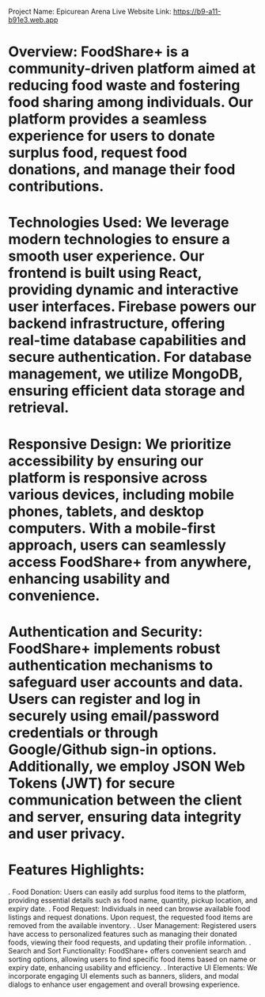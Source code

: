 
Project Name: Epicurean Arena
Live Website Link:  https://b9-a11-b91e3.web.app


# Overview: FoodShare+ is a community-driven platform aimed at reducing food waste and fostering food sharing among individuals. Our platform provides a seamless experience for users to donate surplus food, request food donations, and manage their food contributions.

# Technologies Used: We leverage modern technologies to ensure a smooth user experience. Our frontend is built using React, providing dynamic and interactive user interfaces. Firebase powers our backend infrastructure, offering real-time database capabilities and secure authentication. For database management, we utilize MongoDB, ensuring efficient data storage and retrieval.

# Responsive Design: We prioritize accessibility by ensuring our platform is responsive across various devices, including mobile phones, tablets, and desktop computers. With a mobile-first approach, users can seamlessly access FoodShare+ from anywhere, enhancing usability and convenience.

# Authentication and Security: FoodShare+ implements robust authentication mechanisms to safeguard user accounts and data. Users can register and log in securely using email/password credentials or through Google/Github sign-in options. Additionally, we employ JSON Web Tokens (JWT) for secure communication between the client and server, ensuring data integrity and user privacy.

# Features Highlights:

 . Food Donation: Users can easily add surplus food items to the platform, providing essential details such as food name, quantity, pickup location, and expiry date.
 . Food Request: Individuals in need can browse available food listings and request donations. Upon request, the requested food items are removed from the available inventory.
 . User Management: Registered users have access to personalized features such as managing their donated foods, viewing their food requests, and updating their profile information.
 . Search and Sort Functionality: FoodShare+ offers convenient search and sorting options, allowing users to find specific food items based on name or expiry date, enhancing usability and efficiency.
. Interactive UI Elements: We incorporate engaging UI elements such as banners, sliders, and modal dialogs to enhance user engagement and overall browsing experience.


